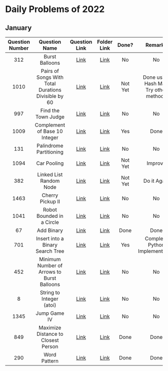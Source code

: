 # Daily Problems of 2022

## January
| Question Number | Question Name |                                                Question Link                                                |     Folder Link     | Done? | Remarks |
|:---------------:|:-------------:|:-----------------------------------------------------------------------------------------------------------:|:-------------------:|:-----:|:---------------:|
|312|Burst Balloons|<a href = 'https://leetcode.com/problems/burst-balloons/'>Link</a>|<a href = ''>Link</a>|No|No|
|1010|Pairs of Songs With Total Durations Divisible by 60|<a href = 'https://leetcode.com/problems/pairs-of-songs-with-total-durations-divisible-by-60/'>Link</a>|<a href = 'https://github.com/JAIDHEER007/LeetCode/tree/main/Programs/LC%201010'>Link</a>|Not Yet|Done using Hash Map<br>Try other methods|
|997|Find the Town Judge|<a href = 'https://leetcode.com/problems/find-the-town-judge/'>Link</a>|<a href = ''>Link</a>|No|No|
|1009|Complement of Base 10 Integer|<a href = 'https://leetcode.com/problems/complement-of-base-10-integer/'>Link</a>|<a href = 'https://github.com/JAIDHEER007/LeetCode/tree/main/Programs/LC%201009'>Link</a>|Yes|Done|
|131|Palindrome Partitioning|<a href = 'https://leetcode.com/problems/palindrome-partitioning/'>Link</a>|<a href = ''>Link</a>|No|No|
|1094|Car Pooling|<a href = 'https://leetcode.com/problems/car-pooling/'>Link</a>|<a href = 'https://github.com/JAIDHEER007/LeetCode/tree/main/Programs/LC%201094'>Link</a>|Not Yet|Improve|
|382|Linked List Random Node|<a href = 'https://leetcode.com/problems/linked-list-random-node/'>Link</a>|<a href = 'ussdvbu'>Link</a>|Not Yet|Do it Again|
|1463|Cherry Pickup II|<a href = 'https://leetcode.com/problems/cherry-pickup-ii/'>Link</a>|<a href = ''>Link</a>|No|No|
|1041|Robot Bounded in a Circle|<a href = 'https://leetcode.com/problems/robot-bounded-in-circle/'>Link</a>|<a href = ''>Link</a>|No|No|
|67|Add Binary|<a href='https://leetcode.com/problems/add-binary/'>Link</a>|<a href='https://github.com/JAIDHEER007/LeetCode/tree/main/Programs/LC%2067'>Link</a>|Done|Done||1021|Sum of Root To Leaf Binary Numbers|<a href = 'https://leetcode.com/problems/sum-of-root-to-leaf-binary-numbers/'>Link</a>|<a href = 'https://github.com/JAIDHEER007/LeetCode/tree/main/Programs/LC%201022'>Link</a>|Done|Done|
|701|Insert into a Binary Search Tree|<a href='https://leetcode.com/problems/insert-into-a-binary-search-tree/'>Link</a>|<a href='https://github.com/JAIDHEER007/LeetCode/tree/main/Programs/LC%20701'>Link</a>|Yes|Complete Python Implementation|
|452|Minimum Number of Arrows to Burst Balloons|<a href='https://leetcode.com/problems/minimum-number-of-arrows-to-burst-balloons/'>Link</a>|<a href=''>Link</a>|No|No|
|8|String to Integer (atoi)|<a href='https://leetcode.com/problems/string-to-integer-atoi/'>Link</a>|<a href=''>Link</a>|No|No|
|1345|Jump Game IV|<a href='https://leetcode.com/problems/jump-game-iv/'>Link</a>|<a href=''>Link</a>|No|No|
|849|Maximize Distance to Closest Person|<a href='https://leetcode.com/problems/maximize-distance-to-closest-person/'>Link</a>|<a href='https://github.com/JAIDHEER007/LeetCode/tree/main/Programs/LC%20849'>Link</a>|Done|Done|
|290|Word Pattern|<a href='https://leetcode.com/problems/word-pattern/'>Link</a>|<a href='https://github.com/JAIDHEER007/LeetCode/tree/main/Programs/LC%20290'>Link</a>|Done|Done|